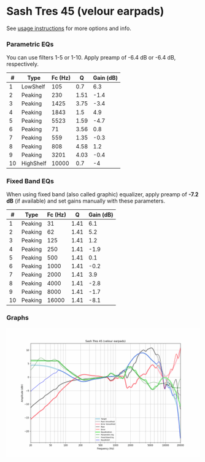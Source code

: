 # Sash Tres 45 (velour earpads)
See [usage instructions](https://github.com/jaakkopasanen/AutoEq#usage) for more options and info.

### Parametric EQs
You can use filters 1-5 or 1-10. Apply preamp of -6.4 dB or -6.4 dB, respectively.

|   # | Type      |   Fc (Hz) |    Q |   Gain (dB) |
|-----|-----------|-----------|------|-------------|
|   1 | LowShelf  |       105 | 0.7  |         6.3 |
|   2 | Peaking   |       230 | 1.51 |        -1.4 |
|   3 | Peaking   |      1425 | 3.75 |        -3.4 |
|   4 | Peaking   |      1843 | 1.5  |         4.9 |
|   5 | Peaking   |      5523 | 1.59 |        -4.7 |
|   6 | Peaking   |        71 | 3.56 |         0.8 |
|   7 | Peaking   |       559 | 1.35 |        -0.3 |
|   8 | Peaking   |       808 | 4.58 |         1.2 |
|   9 | Peaking   |      3201 | 4.03 |        -0.4 |
|  10 | HighShelf |     10000 | 0.7  |        -4   |

### Fixed Band EQs
When using fixed band (also called graphic) equalizer, apply preamp of **-7.2 dB** (if available) and set gains manually with these parameters.

|   # | Type    |   Fc (Hz) |    Q |   Gain (dB) |
|-----|---------|-----------|------|-------------|
|   1 | Peaking |        31 | 1.41 |         6.1 |
|   2 | Peaking |        62 | 1.41 |         5.2 |
|   3 | Peaking |       125 | 1.41 |         1.2 |
|   4 | Peaking |       250 | 1.41 |        -1.9 |
|   5 | Peaking |       500 | 1.41 |         0.1 |
|   6 | Peaking |      1000 | 1.41 |        -0.2 |
|   7 | Peaking |      2000 | 1.41 |         3.9 |
|   8 | Peaking |      4000 | 1.41 |        -2.8 |
|   9 | Peaking |      8000 | 1.41 |        -1.7 |
|  10 | Peaking |     16000 | 1.41 |        -8.1 |

### Graphs
![](./Sash%20Tres%2045%20(velour%20earpads).png)
